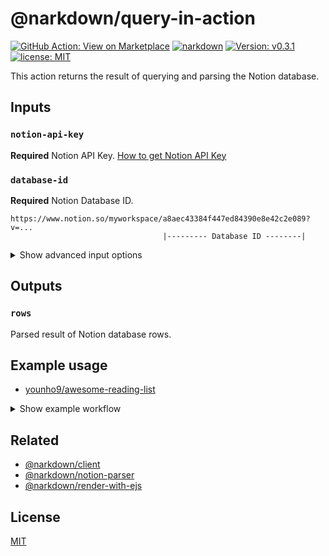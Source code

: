 # @narkdown/query-in-action

[![GitHub Action: View on Marketplace](https://img.shields.io/badge/GitHub%20Action-View_on_Marketplace-blue?logo=github)](https://github.com/marketplace/actions/narkdown-query-in-action)
[![narkdown](https://github.com/younho9/awesome-reading-list/actions/workflows/narkdown.yml/badge.svg?branch=main&event=schedule)](https://github.com/younho9/awesome-reading-list/actions/workflows/narkdown.yml)
[![Version: v0.3.1](https://img.shields.io/badge/Version-v0.3.1-green)](https://github.com/younho9/notion2github/releases/tag/v0.3.1)
[![license: MIT](https://img.shields.io/badge/license-MIT-green.svg)](./LICENSE)

This action returns the result of querying and parsing the Notion database.

## Inputs

### `notion-api-key`

**Required** Notion API Key. [How to get Notion API Key](https://developers.notion.com/docs)

### `database-id`

**Required** Notion Database ID.

```
https://www.notion.so/myworkspace/a8aec43384f447ed84390e8e42c2e089?v=...
                                  |--------- Database ID --------|
```

<details>
  <summary>Show advanced input options</summary>

### `date-option-timezone`

Timezone ID used to parse date properties.

_Default_ `Asia/Seoul`

### `date-option-format`

Date formatting rules used to parse data properties.

_Default_ `yyyy-MM-dd HH:mm:ss`

### `sort-option-timestamp`

Database query sorting criteria. `created_time` | `last_edited_time`

_Default_ `created_time`

### `sort-option-direction`

Database query sorting direction. `ascending` | `descending`

_Default_ `descending`

</details>

## Outputs

### `rows`

Parsed result of Notion database rows.

## Example usage

- [younho9/awesome-reading-list](https://github.com/younho9/awesome-reading-list/blob/main/.github/workflows/narkdown.yml)

<details>
  <summary>Show example workflow</summary>

```yaml
name: narkdown

on:
  schedule:
    - cron: 0 0 * * * # KST 9:00 AM on everyday
  push:
    branches:
      - ci/**
  workflow_dispatch: {}

jobs:
  narkdown:
    name: narkdown
    runs-on: ubuntu-latest
    steps:
      - uses: actions/checkout@v2
      - uses: actions/setup-node@v2

      - id: narkdown-query
        uses: narkdown/query-in-action@v0.3.1
        with:
          database-id: ${{ secrets.DATABASE_ID }}
          notion-api-key: ${{ secrets.NOTION_KEY }}

      - id: create-ejs-data
        uses: actions/github-script@v5
        env:
          rows: ${{ steps.narkdown-query.outputs.rows }}
        with:
          script: |
            const today = new Date();
            const rows = JSON.parse(process.env.rows);
            const categories = [...new Set(rows.map((content) => content.Category))];
            const categorizedLists = categories.map((category) =>
              rows.filter((article) => category === article.Category),
            )

            return {
              date: `${today.getFullYear()}--${today.getMonth() + 1}--${today.getDate()}`,
              count: Object.keys(rows).length,
              categories,
              categorizedLists
            }

      - uses: narkdown/render-with-ejs@v0.1.1
        with:
          template-file-path: template.md
          target-file-path: README.md
          data: ${{ steps.create-ejs-data.outputs.result }}

      - uses: EndBug/add-and-commit@v7
        with:
          message: 'docs: updated by narkdown'
          default_author: github_actions

```

</details>

## Related

- [@narkdown/client](https://github.com/narkdown/client)
- [@narkdown/notion-parser](https://github.com/narkdown/notion-parser)
- [@narkdown/render-with-ejs](https://github.com/narkdown/render-with-ejs)

## License

[MIT](LICENSE)
